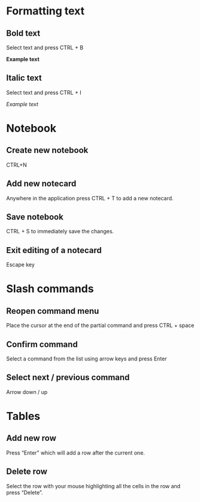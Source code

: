 # Formatting text

## Bold text

Select text and press CTRL + B

**Example text**

## Italic text

Select text and press CTRL + I

_Example text_

# Notebook

## Create new notebook

CTRL+N

## Add new notecard

Anywhere in the application press CTRL + T to add a new notecard.

## Save notebook

CTRL + S to immediately save the changes.

## Exit editing of a notecard

Escape key

# Slash commands

## Reopen command menu

Place the cursor at the end of the partial command and press CTRL + space

## Confirm command

Select a command from the list using arrow keys and press Enter

## Select next / previous command

Arrow down / up

# Tables

## Add new row

Press “Enter” which will add a row after the current one.

## Delete row

Select the row with your mouse highlighting all the cells in the row and press “Delete”.
